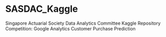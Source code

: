 # SASDAC_Kaggle
Singapore Actuarial Society Data Analytics Committee Kaggle Repository <br>
Competition: Google Analytics Customer Purchase Prediction
